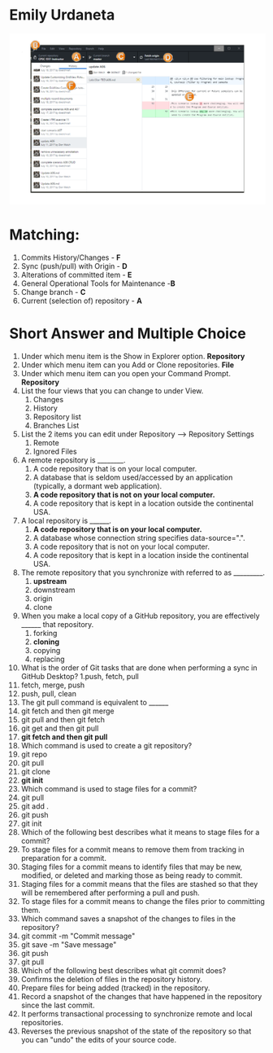 # Emily Urdaneta

![ ](dvcs-exercise.png)

# Matching:
1. Commits History/Changes - **F**
2. Sync (push/pull) with Origin - **D**
3. Alterations of committed item - **E**
4. General Operational Tools for Maintenance -**B**
5. Change branch - **C**
6. Current (selection of) repository - **A**

# Short Answer and Multiple Choice
1. Under which menu item is the Show in Explorer option. **Repository**
2. Under which menu item can you Add or Clone repositories. **File**
3. Under which menu item can you open your Command Prompt. **Repository**
4. List the four views that you can change to under View.
   1. Changes
   2. History
   3. Repository list
   4. Branches List
5. List the 2 items you can edit under Repository --> Repository Settings
   1. Remote
   2. Ignored Files
6. A remote repository is ________.
   1. A code repository that is on your local computer.
   2. A database that is seldom used/accessed by an application (typically, a dormant web application).
   3. **A code repository that is not on your local computer.**
   4. A code repository that is kept in a location outside the continental USA.
7. A local repository is ______.
   1. **A code repository that is on your local computer.**
   2. A database whose connection string specifies data-source=".".
   3. A code repository that is not on your local computer.
   4. A code repository that is kept in a location inside the continental USA.
8. The remote repository that you synchronize with referred to as _________.
   1. **upstream**
   2. downstream
   3. origin
   4. clone
9. When you make a local copy of a GitHub repository, you are effectively ______ that repository.
   1. forking
   2. **cloning**
   3. copying
   4. replacing
10. What is the order of Git tasks that are done when performing a sync in GitHub Desktop?
   1.push, fetch, pull
   2. fetch, merge, push
   3. push, pull, clean
11. The git pull command is equivalent to ______
   1. git fetch and then git merge
   2. git pull and then git fetch
   3. git get and then git pull
   4. **git fetch and then git pull**
12. Which command is used to create a git repository?
   1. git repo
   2. git pull
   3. git clone
   4. **git init**
13. Which command is used to stage files for a commit?
   1. git pull
   2. git add .
   3. git push
   4. git init
14. Which of the following best describes what it means to stage files for a commit?
   1. To stage files for a commit means to remove them from tracking in preparation for a commit.
   2. Staging files for a commit means to identify files that may be new, modified, or deleted and marking those as being ready to commit.
   3. Staging files for a commit means that the files are stashed so that they will be remembered after performing a pull and push.
   4. To stage files for a commit means to change the files prior to committing them.
15. Which command saves a snapshot of the changes to files in the repository?
   1. git commit -m "Commit message"
   2. git save -m "Save message"
   3. git push
   4. git pull
16. Which of the following best describes what git commit does?
   1. Confirms the deletion of files in the repository history.
   2. Prepare files for being added (tracked) in the repository.
   3. Record a snapshot of the changes that have happened in the repository since the last commit.
   4. It performs transactional processing to synchronize remote and local repositories.
   5. Reverses the previous snapshot of the state of the repository so that you can "undo" the edits of your source code.
